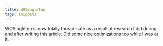 ```yaml
---
title: WOSingleton
tags: snippets
---
```


WOSingleton is now totally thread-safe as a result of research I did during and after writing [this article](http://wincent.dev/a/knowledge-base/archives/2006/01/locking_doublec.php). Did some nice optimizations too while I was at it.

